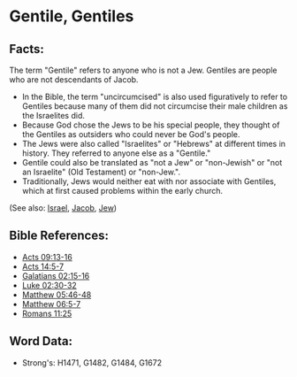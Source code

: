# Gentile, Gentiles #

## Facts: ##

The term "Gentile" refers to anyone who is not a Jew. Gentiles are people who are not descendants of Jacob.

* In the Bible, the term "uncircumcised" is also used figuratively to refer to Gentiles because many of them did not circumcise their male children as the Israelites did.
* Because God chose the Jews to be his special people, they thought of the Gentiles as outsiders who could never be God's people.
* The Jews were also called "Israelites" or "Hebrews" at different times in history. They referred to anyone else as a "Gentile."
* Gentile could also be translated as "not a Jew" or "non-Jewish" or "not an Israelite" (Old Testament) or "non-Jew.".
* Traditionally, Jews would neither eat with nor associate with Gentiles, which at first caused problems within the early church.

(See also: [Israel](../kt/israel.md), [Jacob](../names/jacob.md), [Jew](../kt/jew.md))

## Bible References: ##

* [Acts 09:13-16](rc://en/tn/help/act/09/13)
* [Acts 14:5-7](rc://en/tn/help/act/14/05)
* [Galatians 02:15-16](rc://en/tn/help/gal/02/15)
* [Luke 02:30-32](rc://en/tn/help/luk/02/30)
* [Matthew 05:46-48](rc://en/tn/help/mat/05/46)
* [Matthew 06:5-7](rc://en/tn/help/mat/06/05)
* [Romans 11:25](rc://en/tn/help/rom/11/25)


## Word Data: ##

* Strong's: H1471, G1482, G1484, G1672